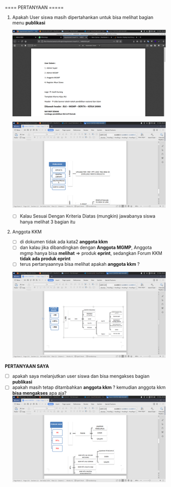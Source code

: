 ==== PERTANYAAN =====

1. Apakah User siswa masih dipertahankan untuk bisa melihat bagian menu **publikasi**
    
    ![user publikasi](z-images/siswa.png)

    ![user publikasi](z-images/publikasi.png)

   * [ ] Kalau Sesuai Dengan Kriteria Diatas (mungkin) jawabanya siswa hanya melihat 3 bagian itu 
  
2. Anggota KKM
    * [ ] di dokumen tidak ada kata2 **anggota kkm**
    * [ ] dan kalau jika dibandingkan dengan **Anggota MGMP**, Anggota mgmp hanya bisa **melihat** => produk **eprint**, sedangkan Forum KKM **tidak ada produk eprint** 
    * [ ] terus pertanyaannya bisa melihat apakah **anggota kkm** ?

    ![user publikasi](z-images/mgmp.png)


**PERTANYAAN SAYA**
* [ ] apakah saya melanjutkan user siswa dan  bisa mengakses bagian **publikasi** 
* [ ] apakah masih tetap ditambahkan **anggota kkm** ? kemudian anggota kkm **bisa mengakses** apa aja?
  ![user publikasi](z-images/kkm.png)
